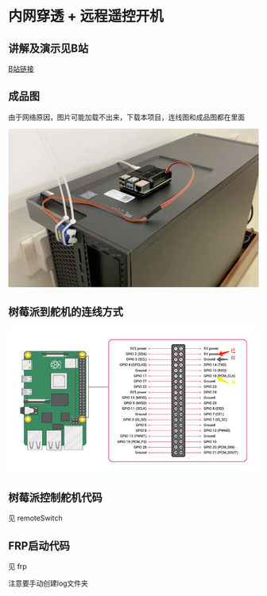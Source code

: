 # 内网穿透 + 远程遥控开机

## 讲解及演示见B站

[B站链接](https://www.bilibili.com/video/BV18v4y1o7QY)

## 成品图

由于网络原因，图片可能加载不出来，下载本项目，连线图和成品图都在里面

![](2021-01-31-21-45-09.png)

## 树莓派到舵机的连线方式

![](2021-01-31-21-44-24.png)

## 树莓派控制舵机代码

见 remoteSwitch

## FRP启动代码

见 frp

注意要手动创建log文件夹
